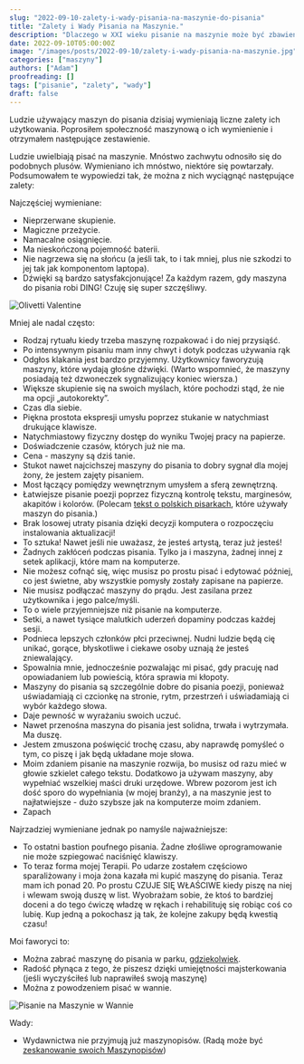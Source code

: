 ```yaml
---
slug: "2022-09-10-zalety-i-wady-pisania-na-maszynie-do-pisania"
title: "Zalety i Wady Pisania na Maszynie."
description: "Dlaczego w XXI wieku pisanie na maszynie może być zbawienne?"
date: 2022-09-10T05:00:00Z
image: "/images/posts/2022-09-10/zalety-i-wady-pisania-na-maszynie.jpg"
categories: ["maszyny"]
authors: ["Adam"]
proofreading: []
tags: ["pisanie", "zalety", "wady"]
draft: false
---
```



Ludzie używający maszyn do pisania dzisiaj wymieniają liczne zalety ich użytkowania. Poprosiłem społeczność maszynową o ich wymienienie i otrzymałem następujące zestawienie.

Ludzie uwielbiają pisać na maszynie. Mnóstwo zachwytu odnosiło się do podobnych plusów. Wymieniano ich mnóstwo, niektóre się powtarzały. Podsumowałem te wypowiedzi tak, że można z nich wyciągnąć następujące zalety:

Najczęściej wymieniane:

- Nieprzerwane skupienie.
- Magiczne przeżycie.
- Namacalne osiągnięcie.
- Ma nieskończoną pojemność baterii.
- Nie nagrzewa się na słońcu (a jeśli tak, to i tak mniej, plus nie szkodzi to jej tak jak komponentom laptopa).
- Dźwięki są bardzo satysfakcjonujące! Za każdym razem, gdy maszyna do pisania robi DING! Czuję się super szczęśliwy.

![Olivetti Valentine](./images/posts/2022-09-10/olivetti-valentine.jpeg)

Mniej ale nadal często:

- Rodzaj rytuału kiedy trzeba maszynę rozpakować i do niej przysiąść.
- Po intensywnym pisaniu mam inny chwyt i dotyk podczas używania rąk
- Odgłos klakania jest bardzo przyjemny. Użytkownicy faworyzują maszyny, które wydają głośne dźwięki. (Warto wspomnieć, że maszyny posiadają też dzwoneczek sygnalizujący koniec wiersza.)
- Większe skupienie się na swoich myślach, które pochodzi stąd, że nie ma opcji „autokorekty”.
- Czas dla siebie.
- Piękna prostota ekspresji umysłu poprzez stukanie w natychmiast drukujące klawisze.
- Natychmiastowy fizyczny dostęp do wyniku Twojej pracy na papierze.
- Doświadczenie czasów, których już nie ma.
- Cena - maszyny są dziś tanie.
- Stukot nawet najcichszej maszyny do pisania to dobry sygnał dla mojej żony, że jestem zajęty pisaniem.
- Most łączący pomiędzy wewnętrznym umysłem a sferą zewnętrzną.
- Łatwiejsze pisanie poezji poprzez fizyczną kontrolę tekstu, marginesów, akapitów i kolorów. (Polecam [tekst o polskich pisarkach][2], które używały maszyn do pisania.)
- Brak losowej utraty pisania dzięki decyzji komputera o rozpoczęciu instalowania aktualizacji!
- To sztuka! Nawet jeśli nie uważasz, że jesteś artystą, teraz już jesteś!
- Żadnych zakłóceń podczas pisania. Tylko ja i maszyna, żadnej innej z setek aplikacji, które mam na komputerze.
- Nie możesz cofnąć się, więc musisz po prostu pisać i edytować później, co jest świetne, aby wszystkie pomysły zostały zapisane na papierze.
- Nie musisz podłączać maszyny do prądu. Jest zasilana przez użytkownika i jego palce/myśli.
- To o wiele przyjemniejsze niż pisanie na komputerze.
- Setki, a nawet tysiące malutkich uderzeń dopaminy podczas każdej sesji.
- Podnieca lepszych członków płci przeciwnej. Nudni ludzie będą cię unikać, gorące, błyskotliwe i ciekawe osoby uznają że jesteś zniewalający.
- Spowalnia mnie, jednocześnie pozwalając mi pisać, gdy pracuję nad opowiadaniem lub powieścią, która sprawia mi kłopoty.
- Maszyny do pisania są szczególnie dobre do pisania poezji, ponieważ uświadamiają ci czcionkę na stronie, rytm, przestrzeń i uświadamiają ci wybór każdego słowa.
- Daje pewność w wyrażaniu swoich uczuć.
- Nawet przenośna maszyna do pisania jest solidna, trwała i wytrzymała. Ma duszę.
- Jestem zmuszona poświęcić trochę czasu, aby naprawdę pomyśleć o tym, co piszę i jak będą układane moje słowa.
- Moim zdaniem pisanie na maszynie rozwija, bo musisz od razu mieć w głowie szkielet całego tekstu. Dodatkowo ja używam maszyny, aby wypełniać wszelkiej maści druki urzędowe. Wbrew pozorom jest ich dość sporo do wypełniania (w mojej branży), a na maszynie jest to najłatwiejsze - dużo szybsze jak na komputerze moim zdaniem.
- Zapach

Najrzadziej wymieniane jednak po namyśle najważniejsze:

- To ostatni bastion poufnego pisania. Żadne złośliwe oprogramowanie nie może szpiegować naciśnięć klawiszy.
- To teraz forma mojej Terapii. Po udarze zostałem częściowo sparaliżowany i moja żona kazała mi kupić maszynę do pisania. Teraz mam ich ponad 20. Po prostu CZUJE SIĘ WŁAŚCIWE kiedy piszę na niej i wlewam swoją duszę w list. Wyobrażam sobie, że ktoś to bardziej doceni a do tego ćwiczę władzę w rękach i rehabilituję się robiąc coś co lubię. Kup jedną a pokochasz ją tak, że kolejne zakupy będą kwestią czasu!

Moi faworyci to:

- Można zabrać maszynę do pisania w parku, [gdziekolwiek][3].
- Radość płynąca z tego, że piszesz dzięki umiejętności majsterkowania (jeśli wyczyściłeś lub naprawiłeś swoją maszynę)
- Można z powodzeniem pisać w wannie.

![Pisanie na Maszynie w Wannie](./images/posts/2022-09-10/maszyna-do-pisania-w-wannie.jpeg)

Wady:

- Wydawnictwa nie przyjmują już maszynopisów. (Radą może być [zeskanowanie swoich Maszynopisów][1])

[1]: https://www.maszynopisanie.pl/ocr-scaner
[2]: https://www.maszynopisanie.pl/2022-10-02-polscy-pisarze-pisarki-i-ich-maszyny-do-pisania
[3]: https://www.instagram.com/reel/ClRaOqbOeO4/